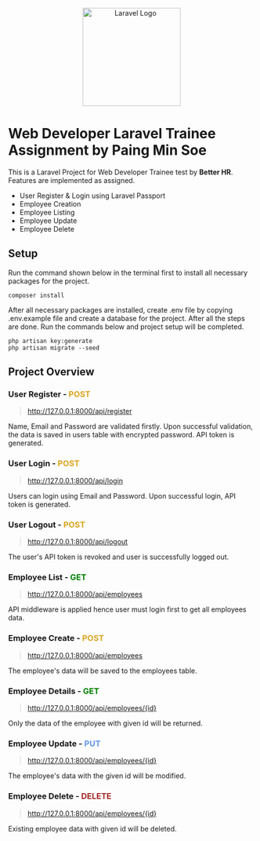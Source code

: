 <p align="center"><a href="https://betterhr.com" target="_blank"><img src="https://betterhr.io/wp-content/uploads/better-hr-dark-logo.svg" width="200" alt="Laravel Logo"></a></p>

# **Web Developer Laravel Trainee Assignment by Paing Min Soe**

This is a Laravel Project for Web Developer Trainee test by **Better HR**. Features are implemented as assigned.

-   User Register & Login using Laravel Passport
-   Employee Creation
-   Employee Listing
-   Employee Update
-   Employee Delete

## Setup
Run the command shown below in the terminal first to install all necessary packages for the project. 
```
composer install
```

After all necessary packages are installed, create .env file by copying .env.example file and create a database for the project.
After all the steps are done. Run the commands below and project setup will be completed.
```
php artisan key:generate
php artisan migrate --seed
```

## Project Overview

### **User Register - <span style="color: goldenrod;">POST</span>**

> http://127.0.0.1:8000/api/register

Name, Email and Password are validated firstly. Upon successful validation, the data is saved in users table with encrypted password. API token is generated.

### **User Login - <span style="color: goldenrod;">POST</span>**

> http://127.0.0.1:8000/api/login

Users can login using Email and Password. Upon successful login, API token is generated.

### **User Logout - <span style="color: goldenrod;">POST</span>**

> http://127.0.0.1:8000/api/logout

The user's API token is revoked and user is successfully logged out.

### **Employee List - <span style="color: green;">GET</span>**

> http://127.0.0.1:8000/api/employees

API middleware is applied hence user must login first to get all employees data.

### **Employee Create - <span style="color: goldenrod;">POST</span>**

> http://127.0.0.1:8000/api/employees

The employee's data will be saved to the employees table.

### **Employee Details - <span style="color: green;">GET</span>**

> http://127.0.0.1:8000/api/employees/{id}

Only the data of the employee with given id will be returned.

### **Employee Update - <span style="color: cornflowerblue;">PUT</span>**

> http://127.0.0.1:8000/api/employees/{id}

The employee's data with the given id will be modified.

### **Employee Delete - <span style="color: brown;">DELETE</span>**

> http://127.0.0.1:8000/api/employees/{id}

Existing employee data with given id will be deleted.
